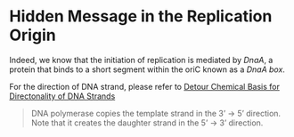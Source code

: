 # Hidden Message in the Replication Origin

Indeed, we know that the initiation of replication is mediated by *DnaA*, a protein that binds to a short segment within the oriC known as a *DnaA box*.

For the direction of DNA strand, please refer to [Detour Chemical Basis for Directonality of DNA Strands](https://stepic.org/Bioinformatics-Algorithms-2/Detour-Chemical-Basis-for-Directionality-of-DNA-Strands-14/step/1)

> DNA polymerase copies the template strand in the 3’ → 5’ direction. Note that it creates the daughter strand in the 5’ → 3’ direction.

